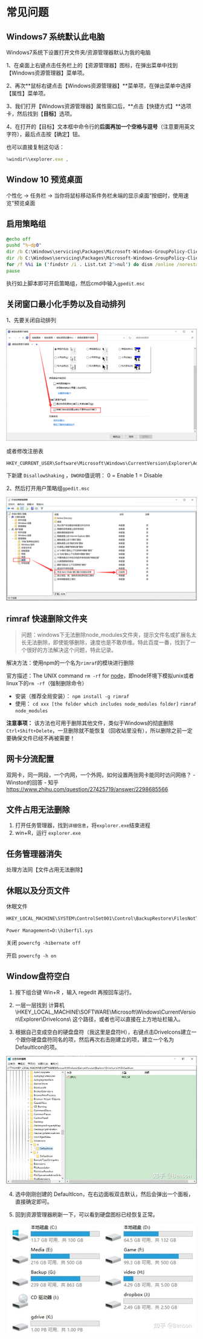 # 常见问题

## Windows7 系统默认此电脑

Windows7系统下设置打开文件夹/资源管理器默认为我的电脑

1、在桌面上右键点击任务栏上的【资源管理器】图标，在弹出菜单中找到【Windows资源管理器】菜单项。

2、再次**鼠标右键点击【Windows资源管理器】**菜单项，在弹出菜单中选择【属性】菜单项。

3、我们打开【Windows资源管理器】属性窗口后，**点击【快捷方式】**选项卡，然后找到【**目标**】选项。

4、在打开的【目标】文本框中命令行的**后面再加一个空格与逗号**（注意要用英文字符），最后点击按【确定】钮。

也可以直接复制这句话：

```javascript
%windir%\explorer.exe ,
```

## Window 10 预览桌面

个性化 -> 任务栏 -> 当你将鼠标移动系件务栏未端的显示桌面“按细时，使用速览”预览桌面

## 启用策略组

```bat
@echo off
pushd "%~dp0"
dir /b C:\Windows\servicing\Packages\Microsoft-Windows-GroupPolicy-ClientExtensions-Package~3*.mum >List.txt
dir /b C:\Windows\servicing\Packages\Microsoft-Windows-GroupPolicy-ClientTools-Package~3*.mum >>List.txt
for /f %%i in ('findstr /i . List.txt 2^>nul') do dism /online /norestart /add-package:"C:\Windows\servicing\Packages\%%i"
pause
```

执行如上脚本即可开启策略组，然后cmd中输入`gpedit.msc`

## 关闭窗口最小化手势以及自动排列

1、先要关闭自动排列

![image-20210729191052225](img/image-20210729191052225.png)



或者修改注册表

```
HKEY_CURRENT_USER\Software\Microsoft\Windows\CurrentVersion\Explorer\Advanced
```

下新建 `DisallowShaking` ，`DWORD`值说明：
0 = Enable
1 = Disable



2、然后打开用户策略组`gpedit.msc`

![image-20210729191210046](img/image-20210729191210046.png)

## rimraf 快速删除文件夹

> 问题：windows下无法删除node_modules文件夹，提示文件名或扩展名太长无法删除，即使能够删除，速度也是不敢恭维。特此百度一番，找到了一个很好的方法解决这个问题，特此记录。

解决方法：使用npm的一个名为`rimraf`的模块进行删除

官方描述：The UNIX command `rm -rf` for [node](https://so.csdn.net/so/search?q=node&spm=1001.2101.3001.7020)，即node环境下模拟unix或者linux下的`rm -rf`（强制删除命令）

- 安装（推荐全局安装）：
  `npm install -g rimraf`
- 使用：
  `cd xxx [the folder which includes node_modules folder]`
  `rimraf node_modules`

**注意事项：**
该方法也可用于删除其他文件，类似于Windows的彻底删除`Ctrl+Shift+Delete`，一旦删除就不能恢复（回收站里没有），所以删除之前一定要确保文件已经不再被需要！

## 网卡分流配置

双网卡，同一网段，一个内网，一个外网，如何设置两张网卡能同时访问网络？ - Winston的回答 - 知乎 https://www.zhihu.com/question/27425719/answer/2298685566

## 文件占用无法删除

1. 打开任务管理器，找到`详细信息`，将`explorer.exe`结束进程
2. win+R，运行 `explorer.exe`

## 任务管理器消失

处理方法同【文件占用无法删除】

## 休眠以及分页文件

休眠文件

```
HKEY_LOCAL_MACHINE\SYSTEM\ControlSet001\Control\BackupRestore\FilesNotToBackup

Power Management=D:\hiberfil.sys
```

关闭 `powercfg -hibernate off `

开启 `powercfg -h on`

## Window盘符空白

1. 按下组合键 Win+R ，输入 regedit 再按回车运行。

2. 一层一层找到 计算机\HKEY_LOCAL_MACHINE\SOFTWARE\Microsoft\Windows\CurrentVersion\Explorer\DriveIcons\ 这个路径，或者也可以直接在上方地址栏输入。

3. 根据自己变成空白的硬盘盘符（我这里是盘符H），右键点击DriveIcons建立一个跟你硬盘盘符同名的项，然后再次右击刚建立的项，建立一个名为 DefaultIcon的项。

![img](img/v2-049fdd21e196bfb817ad7f759cf9ffcd_r.jpg)

4. 选中刚刚创建的 DefaultIcon，在右边面板双击默认，然后会弹出一个面板，直接确定即可。

5. 回到资源管理器刷新一下，可以看到硬盘图标已经恢复正常。

![img](img/v2-87f2f8f212416dee1ced7e7c411319eb_r.jpg)